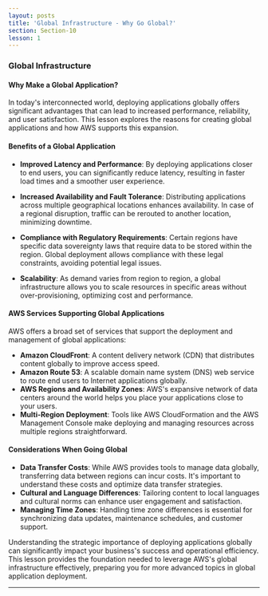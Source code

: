 ```yaml
---
layout: posts
title: 'Global Infrastructure - Why Go Global?'
section: Section-10
lesson: 1
---
```


### Global Infrastructure

#### Why Make a Global Application?

In today's interconnected world, deploying applications globally offers significant advantages that can lead to increased performance, reliability, and user satisfaction. This lesson explores the reasons for creating global applications and how AWS supports this expansion.

<!-- pagebreak -->

#### Benefits of a Global Application

- **Improved Latency and Performance**: By deploying applications closer to end users, you can significantly reduce latency, resulting in faster load times and a smoother user experience.

- **Increased Availability and Fault Tolerance**: Distributing applications across multiple geographical locations enhances availability. In case of a regional disruption, traffic can be rerouted to another location, minimizing downtime.

- **Compliance with Regulatory Requirements**: Certain regions have specific data sovereignty laws that require data to be stored within the region. Global deployment allows compliance with these legal constraints, avoiding potential legal issues.

- **Scalability**: As demand varies from region to region, a global infrastructure allows you to scale resources in specific areas without over-provisioning, optimizing cost and performance.

<!-- pagebreak -->

#### AWS Services Supporting Global Applications

AWS offers a broad set of services that support the deployment and management of global applications:

- **Amazon CloudFront**: A content delivery network (CDN) that distributes content globally to improve access speed.
- **Amazon Route 53**: A scalable domain name system (DNS) web service to route end users to Internet applications globally.
- **AWS Regions and Availability Zones**: AWS's expansive network of data centers around the world helps you place your applications close to your users.
- **Multi-Region Deployment**: Tools like AWS CloudFormation and the AWS Management Console make deploying and managing resources across multiple regions straightforward.

<!-- pagebreak -->

#### Considerations When Going Global

- **Data Transfer Costs**: While AWS provides tools to manage data globally, transferring data between regions can incur costs. It's important to understand these costs and optimize data transfer strategies.
- **Cultural and Language Differences**: Tailoring content to local languages and cultural norms can enhance user engagement and satisfaction.
- **Managing Time Zones**: Handling time zone differences is essential for synchronizing data updates, maintenance schedules, and customer support.

Understanding the strategic importance of deploying applications globally can significantly impact your business's success and operational efficiency. This lesson provides the foundation needed to leverage AWS's global infrastructure effectively, preparing you for more advanced topics in global application deployment.

---
